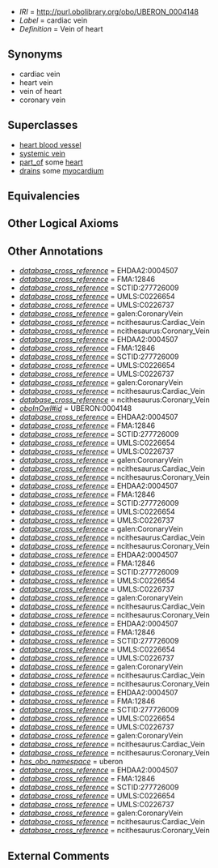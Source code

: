  * *IRI* = http://purl.obolibrary.org/obo/UBERON_0004148
 * *Label* = cardiac vein
 * *Definition* = Vein of heart

## Synonyms

 * cardiac vein
 * heart vein
 * vein of heart
 * coronary vein

## Superclasses

 * [heart blood vessel](../../UBERON/98/UBERON_0003498.md)
 * [systemic vein](../../UBERON/40/UBERON_0013140.md)
 * [part_of](../../BFO/50/BFO_0000050.md) some [heart](../../UBERON/48/UBERON_0000948.md)
 * [drains](../../ns/core#drains.md) some [myocardium](../../UBERON/49/UBERON_0002349.md)

## Equivalencies


## Other Logical Axioms


## Other Annotations

 * *[database_cross_reference](../../ef/oboInOwl#hasDbXref.md)* = EHDAA2:0004507
 * *[database_cross_reference](../../ef/oboInOwl#hasDbXref.md)* = FMA:12846
 * *[database_cross_reference](../../ef/oboInOwl#hasDbXref.md)* = SCTID:277726009
 * *[database_cross_reference](../../ef/oboInOwl#hasDbXref.md)* = UMLS:C0226654
 * *[database_cross_reference](../../ef/oboInOwl#hasDbXref.md)* = UMLS:C0226737
 * *[database_cross_reference](../../ef/oboInOwl#hasDbXref.md)* = galen:CoronaryVein
 * *[database_cross_reference](../../ef/oboInOwl#hasDbXref.md)* = ncithesaurus:Cardiac_Vein
 * *[database_cross_reference](../../ef/oboInOwl#hasDbXref.md)* = ncithesaurus:Coronary_Vein
 * *[database_cross_reference](../../ef/oboInOwl#hasDbXref.md)* = EHDAA2:0004507
 * *[database_cross_reference](../../ef/oboInOwl#hasDbXref.md)* = FMA:12846
 * *[database_cross_reference](../../ef/oboInOwl#hasDbXref.md)* = SCTID:277726009
 * *[database_cross_reference](../../ef/oboInOwl#hasDbXref.md)* = UMLS:C0226654
 * *[database_cross_reference](../../ef/oboInOwl#hasDbXref.md)* = UMLS:C0226737
 * *[database_cross_reference](../../ef/oboInOwl#hasDbXref.md)* = galen:CoronaryVein
 * *[database_cross_reference](../../ef/oboInOwl#hasDbXref.md)* = ncithesaurus:Cardiac_Vein
 * *[database_cross_reference](../../ef/oboInOwl#hasDbXref.md)* = ncithesaurus:Coronary_Vein
 * *[oboInOwl#id](../../id/oboInOwl#id.md)* = UBERON:0004148
 * *[database_cross_reference](../../ef/oboInOwl#hasDbXref.md)* = EHDAA2:0004507
 * *[database_cross_reference](../../ef/oboInOwl#hasDbXref.md)* = FMA:12846
 * *[database_cross_reference](../../ef/oboInOwl#hasDbXref.md)* = SCTID:277726009
 * *[database_cross_reference](../../ef/oboInOwl#hasDbXref.md)* = UMLS:C0226654
 * *[database_cross_reference](../../ef/oboInOwl#hasDbXref.md)* = UMLS:C0226737
 * *[database_cross_reference](../../ef/oboInOwl#hasDbXref.md)* = galen:CoronaryVein
 * *[database_cross_reference](../../ef/oboInOwl#hasDbXref.md)* = ncithesaurus:Cardiac_Vein
 * *[database_cross_reference](../../ef/oboInOwl#hasDbXref.md)* = ncithesaurus:Coronary_Vein
 * *[database_cross_reference](../../ef/oboInOwl#hasDbXref.md)* = EHDAA2:0004507
 * *[database_cross_reference](../../ef/oboInOwl#hasDbXref.md)* = FMA:12846
 * *[database_cross_reference](../../ef/oboInOwl#hasDbXref.md)* = SCTID:277726009
 * *[database_cross_reference](../../ef/oboInOwl#hasDbXref.md)* = UMLS:C0226654
 * *[database_cross_reference](../../ef/oboInOwl#hasDbXref.md)* = UMLS:C0226737
 * *[database_cross_reference](../../ef/oboInOwl#hasDbXref.md)* = galen:CoronaryVein
 * *[database_cross_reference](../../ef/oboInOwl#hasDbXref.md)* = ncithesaurus:Cardiac_Vein
 * *[database_cross_reference](../../ef/oboInOwl#hasDbXref.md)* = ncithesaurus:Coronary_Vein
 * *[database_cross_reference](../../ef/oboInOwl#hasDbXref.md)* = EHDAA2:0004507
 * *[database_cross_reference](../../ef/oboInOwl#hasDbXref.md)* = FMA:12846
 * *[database_cross_reference](../../ef/oboInOwl#hasDbXref.md)* = SCTID:277726009
 * *[database_cross_reference](../../ef/oboInOwl#hasDbXref.md)* = UMLS:C0226654
 * *[database_cross_reference](../../ef/oboInOwl#hasDbXref.md)* = UMLS:C0226737
 * *[database_cross_reference](../../ef/oboInOwl#hasDbXref.md)* = galen:CoronaryVein
 * *[database_cross_reference](../../ef/oboInOwl#hasDbXref.md)* = ncithesaurus:Cardiac_Vein
 * *[database_cross_reference](../../ef/oboInOwl#hasDbXref.md)* = ncithesaurus:Coronary_Vein
 * *[database_cross_reference](../../ef/oboInOwl#hasDbXref.md)* = EHDAA2:0004507
 * *[database_cross_reference](../../ef/oboInOwl#hasDbXref.md)* = FMA:12846
 * *[database_cross_reference](../../ef/oboInOwl#hasDbXref.md)* = SCTID:277726009
 * *[database_cross_reference](../../ef/oboInOwl#hasDbXref.md)* = UMLS:C0226654
 * *[database_cross_reference](../../ef/oboInOwl#hasDbXref.md)* = UMLS:C0226737
 * *[database_cross_reference](../../ef/oboInOwl#hasDbXref.md)* = galen:CoronaryVein
 * *[database_cross_reference](../../ef/oboInOwl#hasDbXref.md)* = ncithesaurus:Cardiac_Vein
 * *[database_cross_reference](../../ef/oboInOwl#hasDbXref.md)* = ncithesaurus:Coronary_Vein
 * *[database_cross_reference](../../ef/oboInOwl#hasDbXref.md)* = EHDAA2:0004507
 * *[database_cross_reference](../../ef/oboInOwl#hasDbXref.md)* = FMA:12846
 * *[database_cross_reference](../../ef/oboInOwl#hasDbXref.md)* = SCTID:277726009
 * *[database_cross_reference](../../ef/oboInOwl#hasDbXref.md)* = UMLS:C0226654
 * *[database_cross_reference](../../ef/oboInOwl#hasDbXref.md)* = UMLS:C0226737
 * *[database_cross_reference](../../ef/oboInOwl#hasDbXref.md)* = galen:CoronaryVein
 * *[database_cross_reference](../../ef/oboInOwl#hasDbXref.md)* = ncithesaurus:Cardiac_Vein
 * *[database_cross_reference](../../ef/oboInOwl#hasDbXref.md)* = ncithesaurus:Coronary_Vein
 * *[has_obo_namespace](../../ce/oboInOwl#hasOBONamespace.md)* = uberon
 * *[database_cross_reference](../../ef/oboInOwl#hasDbXref.md)* = EHDAA2:0004507
 * *[database_cross_reference](../../ef/oboInOwl#hasDbXref.md)* = FMA:12846
 * *[database_cross_reference](../../ef/oboInOwl#hasDbXref.md)* = SCTID:277726009
 * *[database_cross_reference](../../ef/oboInOwl#hasDbXref.md)* = UMLS:C0226654
 * *[database_cross_reference](../../ef/oboInOwl#hasDbXref.md)* = UMLS:C0226737
 * *[database_cross_reference](../../ef/oboInOwl#hasDbXref.md)* = galen:CoronaryVein
 * *[database_cross_reference](../../ef/oboInOwl#hasDbXref.md)* = ncithesaurus:Cardiac_Vein
 * *[database_cross_reference](../../ef/oboInOwl#hasDbXref.md)* = ncithesaurus:Coronary_Vein

## External Comments

